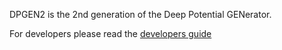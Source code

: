 DPGEN2 is the 2nd generation of the Deep Potential GENerator.

For developers please read the [developers guide](docs/developer.md)
